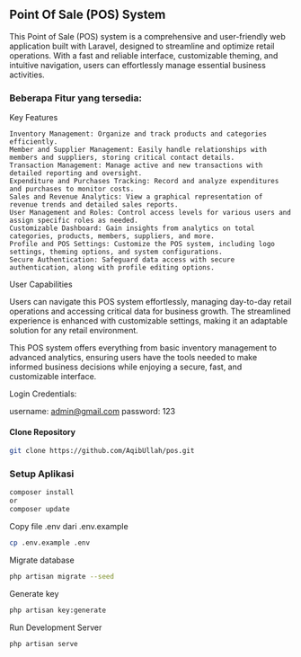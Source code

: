 
## Point Of Sale (POS) System

This Point of Sale (POS) system is a comprehensive and user-friendly web application built with Laravel, designed to streamline and optimize retail operations. With a fast and reliable interface, customizable theming, and intuitive navigation, users can effortlessly manage essential business activities.

### Beberapa Fitur yang tersedia:
Key Features

    Inventory Management: Organize and track products and categories efficiently.
    Member and Supplier Management: Easily handle relationships with members and suppliers, storing critical contact details.
    Transaction Management: Manage active and new transactions with detailed reporting and oversight.
    Expenditure and Purchases Tracking: Record and analyze expenditures and purchases to monitor costs.
    Sales and Revenue Analytics: View a graphical representation of revenue trends and detailed sales reports.
    User Management and Roles: Control access levels for various users and assign specific roles as needed.
    Customizable Dashboard: Gain insights from analytics on total categories, products, members, suppliers, and more.
    Profile and POS Settings: Customize the POS system, including logo settings, theming options, and system configurations.
    Secure Authentication: Safeguard data access with secure authentication, along with profile editing options.

User Capabilities

Users can navigate this POS system effortlessly, managing day-to-day retail operations and accessing critical data for business growth. The streamlined experience is enhanced with customizable settings, making it an adaptable solution for any retail environment.


This POS system offers everything from basic inventory management to advanced analytics, ensuring users have the tools needed to make informed business decisions while enjoying a secure, fast, and customizable interface.

Login Credentials:

username: admin@gmail.com
password: 123

#### Clone Repository
```bash
git clone https://github.com/AqibUllah/pos.git
```

### Setup Aplikasi
```bash
composer install 
or
composer update
```
Copy file .env dari .env.example
```bash
cp .env.example .env
```

Migrate database
```bash
php artisan migrate --seed
```

Generate key
```bash
php artisan key:generate
```
Run Development Server
```bash
php artisan serve
```

